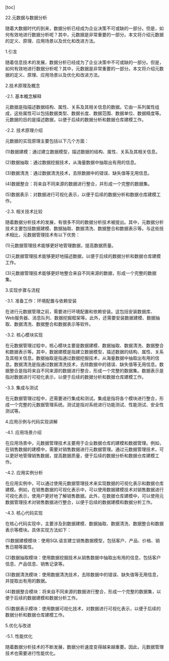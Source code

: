 
[toc]                    
                
                
22.元数据与数据分析

随着大数据时代的到来，数据分析已经成为企业决策不可或缺的一部分。但是，如何有效地进行数据分析呢？其中，元数据是非常重要的一部分。本文将介绍元数据的定义、原理、应用场景以及优化和改进方法。

1.引言

随着信息技术的发展，数据分析已经成为了企业决策中不可或缺的一部分。但是，如何有效地进行数据分析呢？其中，元数据是非常重要的一部分。本文将介绍元数据的定义、原理、应用场景以及优化和改进方法。

2.技术原理及概念

-2.1. 基本概念解释

元数据是指描述数据结构、属性、关系及其相关信息的数据。它由一系列属性组成，这些属性可以包括数据类型、数据长度、数据范围、数据单位、数据精度等。元数据的目的是描述数据，以便于后续的数据分析和数据仓库建模工作。

-2.2. 技术原理介绍

元数据的实现原理主要包括以下几个方面：

(1)数据建模：通过建立数据模型，描述数据的结构、属性、关系及其相关信息。

(2)数据抽取：通过数据挖掘技术，从海量数据中抽取出有用的信息。

(3)数据清洗：通过数据清洗技术，去除数据中的错误、缺失值等无用信息。

(4)数据整合：将来自不同来源的数据进行整合，并形成一个完整的数据集。

(5)数据表示：对数据进行可视化表示，以便于后续的数据分析和数据仓库建模工作。

-2.3. 相关技术比较

随着数据分析技术的发展，有很多不同的数据分析技术被提出。其中，元数据分析技术主要包括数据建模、数据抽取、数据清洗、数据整合和数据表示等。与这些技术相比，元数据管理技术有以下优势：

(1)元数据管理技术能够更好地管理数据，提高数据质量。

(2)元数据管理技术能够更好地描述数据，以便于后续的数据分析和数据仓库建模工作。

(3)元数据管理技术能够更好地整合来自不同来源的数据，形成一个完整的数据集。

3.实现步骤与流程

-3.1. 准备工作：环境配置与依赖安装

在进行元数据管理之前，需要进行环境配置和依赖安装。这包括安装数据库、Web服务器、消息队列、数据挖掘框架等。此外，还需要安装数据建模、数据抽取、数据清洗、数据整合和数据表示等软件。

-3.2. 核心模块实现

在元数据管理过程中，核心模块主要是数据建模、数据抽取、数据清洗、数据整合和数据表示等。其中，数据建模是指建立数据模型，描述数据的结构、属性、关系及其相关信息。数据抽取是指通过数据挖掘技术，从海量数据中抽取出有用的信息。数据清洗是指通过数据清洗技术，去除数据中的错误、缺失值等无用信息。数据整合是指将来自不同来源的数据进行整合，形成一个完整的数据集。数据表示是指对数据进行可视化表示，以便于后续的数据分析和数据仓库建模工作。

-3.3. 集成与测试

在元数据管理过程中，还需要进行集成和测试。集成是指将各个模块进行整合，形成一个完整的元数据管理系统。测试是指对系统进行功能测试、性能测试、安全性测试等。

4.应用示例与代码实现讲解

-4.1. 应用场景介绍

在应用场景中，元数据管理技术主要用于企业数据仓库的建模和数据管理。例如，在销售数据的建模中，需要对销售数据进行元数据管理。通过元数据管理技术，可以更好地管理销售数据，提高数据质量，便于后续的数据分析和数据仓库建模工作。

-4.2. 应用实例分析

在应用实例中，可以通过使用元数据管理技术来实现数据的可视化表示和数据仓库建模。例如，在销售数据的可视化表示中，可以使用数据建模技术对销售数据进行可视化表示，使用户更好地了解销售数据。此外，在数据仓库建模中，可以使用元数据管理技术对销售数据进行整合，以便于后续的数据建模和数据分析工作。

-4.3. 核心代码实现

在核心代码实现中，主要涉及到数据建模、数据抽取、数据清洗、数据整合和数据表示等模块。具体实现方法如下：

(1)数据建模模块：使用SQL语言建立销售数据模型，包括客户、产品、价格、销售日期等属性。

(2)数据抽取模块：使用数据挖掘技术从销售数据中抽取出有用的信息，包括客户信息、产品信息、销售记录等。

(3)数据清洗模块：使用数据清洗技术，去除数据中的错误、缺失值等无用信息，并提取出有用的数据。

(4)数据整合模块：将来自不同来源的数据进行整合，形成一个完整的数据集，以便于后续的数据建模和数据分析工作。

(5)数据表示模块：使用数据可视化技术，对数据进行可视化表示，以便于后续的数据分析和数据仓库建模工作。

5.优化与改进

-5.1. 性能优化

随着数据分析技术的不断发展，数据分析速度变得越来越重要。因此，元数据管理技术也需要进行性能优化。

